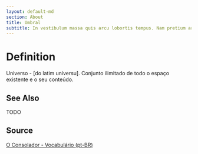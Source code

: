 ```yaml
---
layout: default-md
section: About
title: Umbral
subtitle: In vestibulum massa quis arcu lobortis tempus. Nam pretium arcu in odio vulputate luctus.
---
```


# Definition
Universo - [do latim universu]. Conjunto ilimitado de todo o espaço existente e o seu conteúdo. 

## See Also
TODO

## Source
[O Consolador - Vocabulário (pt-BR)](http://www.oconsolador.com.br/linkfixo/vocabulario/principal.html)
